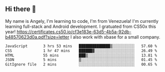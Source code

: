 ## Hi there 👋
My name is Angely, I'm learning to code, I'm from Venezuela!
I'm currently learning full-stack and Android development.
I gratuated from CS50x this year! https://certificates.cs50.io/cf3e183e-63d5-4b5a-92db-b48570623d0a.pdf?size=letter
I also work with xbase for a small company.

 <!--START_SECTION:waka-->

```txt
JavaScript       3 hrs 53 mins   ██████████████▒░░░░░░░░░░   57.60 %
CSS              1 hr 47 mins    ██████▓░░░░░░░░░░░░░░░░░░   26.49 %
HTML             55 mins         ███▒░░░░░░░░░░░░░░░░░░░░░   13.81 %
JSON             5 mins          ▒░░░░░░░░░░░░░░░░░░░░░░░░   01.45 %
GitIgnore file   2 mins          ░░░░░░░░░░░░░░░░░░░░░░░░░   00.65 %
```

<!--END_SECTION:waka-->
<!--
**angelycontrerasr/angelycontrerasr** is a ✨ _special_ ✨ repository because its `README.md` (this file) appears on your GitHub profile.

Here are some ideas to get you started:

- 🔭 I’m currently working on ...
- 🌱 I’m currently learning ...
- 👯 I’m looking to collaborate on ...
- 🤔 I’m looking for help with ...
- 💬 Ask me about ...
- 📫 How to reach me: ...
- 😄 Pronouns: ...
- ⚡ Fun fact: ...
-->
